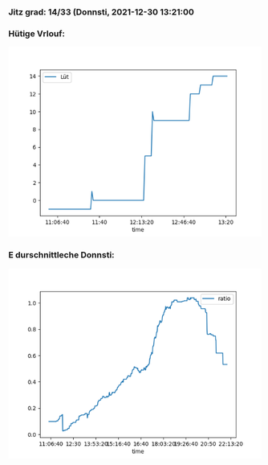 ### Jitz grad: 14/33 (Donnsti, 2021-12-30 13:21:00

### Hütige Vrlouf:
![Graph](Today.png)

### E durschnittleche Donnsti:
![Graph](Donnsti.png)